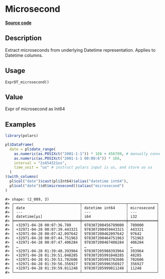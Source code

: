 

# Microsecond

[**Source code**](https://github.com/pola-rs/r-polars/tree/c47431ca69622f79ed7a3f1d7bfee6075ffabfee/R/expr__datetime.R#L491)

## Description

Extract microseconds from underlying Datetime representation. Applies to
Datetime columns.

## Usage

<pre><code class='language-R'>ExprDT_microsecond()
</code></pre>

## Value

Expr of microsecond as Int64

## Examples

``` r
library(polars)

pl$DataFrame(
  date = pl$date_range(
    as.numeric(as.POSIXct("2001-1-1")) * 1E6 + 456789, # manually convert to us
    as.numeric(as.POSIXct("2001-1-1 00:00:6")) * 1E6,
    interval = "2s654321us",
    time_unit = "us" # instruct polars input is us, and store as us
  )
)$with_columns(
  pl$col("date")$cast(pl$Int64)$alias("datetime int64"),
  pl$col("date")$dt$microsecond()$alias("microsecond")
)
```

    #> shape: (2_089, 3)
    #> ┌──────────────────────────────┬────────────────────┬─────────────┐
    #> │ date                         ┆ datetime int64     ┆ microsecond │
    #> │ ---                          ┆ ---                ┆ ---         │
    #> │ datetime[μs]                 ┆ i64                ┆ i32         │
    #> ╞══════════════════════════════╪════════════════════╪═════════════╡
    #> │ +32971-04-28 00:07:36.789    ┆ 978307200456789000 ┆ 789000      │
    #> │ +32971-04-28 00:07:39.443321 ┆ 978307200459443321 ┆ 443321      │
    #> │ +32971-04-28 00:07:42.097642 ┆ 978307200462097642 ┆ 97642       │
    #> │ +32971-04-28 00:07:44.751963 ┆ 978307200464751963 ┆ 751963      │
    #> │ +32971-04-28 00:07:47.406284 ┆ 978307200467406284 ┆ 406284      │
    #> │ …                            ┆ …                  ┆ …           │
    #> │ +32971-04-28 01:39:48.393964 ┆ 978307205988393964 ┆ 393964      │
    #> │ +32971-04-28 01:39:51.048285 ┆ 978307205991048285 ┆ 48285       │
    #> │ +32971-04-28 01:39:53.702606 ┆ 978307205993702606 ┆ 702606      │
    #> │ +32971-04-28 01:39:56.356927 ┆ 978307205996356927 ┆ 356927      │
    #> │ +32971-04-28 01:39:59.011248 ┆ 978307205999011248 ┆ 11248       │
    #> └──────────────────────────────┴────────────────────┴─────────────┘
